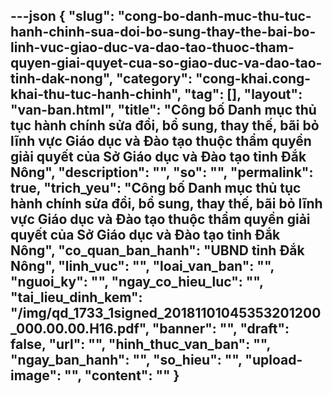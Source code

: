 ---json
{
    "slug": "cong-bo-danh-muc-thu-tuc-hanh-chinh-sua-doi-bo-sung-thay-the-bai-bo-linh-vuc-giao-duc-va-dao-tao-thuoc-tham-quyen-giai-quyet-cua-so-giao-duc-va-dao-tao-tinh-dak-nong",
    "category": "cong-khai.cong-khai-thu-tuc-hanh-chinh",
    "tag": [],
    "layout": "van-ban.html",
    "title": "Công bố Danh mục thủ tục hành chính sửa đổi, bổ sung, thay thế, bãi bỏ lĩnh vực Giáo dục và Đào tạo thuộc thẩm quyền giải quyết của Sở Giáo dục và Đào tạo tỉnh Đắk Nông",
    "description": "",
    "so": "",
    "permalink": true,
    "trich_yeu": "Công bố Danh mục thủ tục hành chính sửa đổi, bổ sung, thay thế, bãi bỏ lĩnh vực Giáo dục và Đào tạo thuộc thẩm quyền giải quyết của Sở Giáo dục và Đào tạo tỉnh Đắk Nông",
    "co_quan_ban_hanh": "UBND tỉnh Đắk Nông",
    "linh_vuc": "",
    "loai_van_ban": "",
    "nguoi_ky": "",
    "ngay_co_hieu_luc": "",
    "tai_lieu_dinh_kem": "/img/qd_1733_1signed_20181101045353201200_000.00.00.H16.pdf",
    "banner": "",
    "draft": false,
    "url": "",
    "hinh_thuc_van_ban": "",
    "ngay_ban_hanh": "",
    "so_hieu": "",
    "upload-image": "",
    "__content__": ""
}
---
